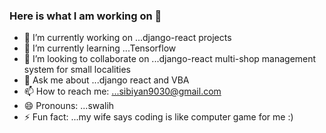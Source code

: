 ### Here is what I am working on 👋


- 🔭 I’m currently working on ...django-react projects
- 🌱 I’m currently learning ...Tensorflow
- 👯 I’m looking to collaborate on ...django-react multi-shop management system for small localities
- 💬 Ask me about ...django react and VBA
- 📫 How to reach me: ...sibiyan9030@gmail.com
- 😄 Pronouns: ...swalih
- ⚡ Fun fact: ...my wife says coding is like computer game for me :)
